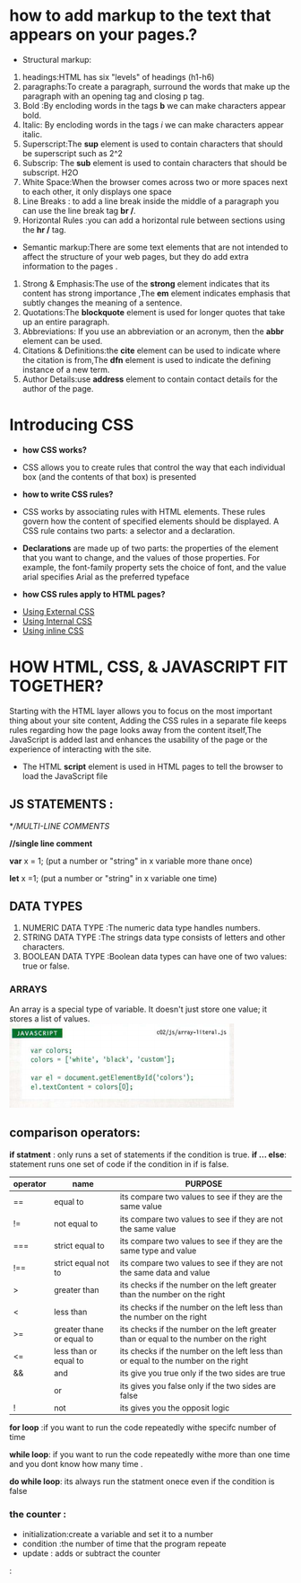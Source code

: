 # how to add markup to the text that appears on your pages.?
* Structural markup:
1. headings:HTML has six "levels" of headings (h1-h6)
2. paragraphs:To create a paragraph, surround the words that make up the paragraph with an opening tag and closing p tag.
3. Bold :By encloding words in the tags **b** we can make characters appear bold.
4. Italic: By encloding words in the tags *i* we can make characters appear italic.
5. Superscript:The **sup** element is used to contain characters that should be superscript such as 2^2
6. Subscrip: The **sub** element is used to contain characters that should be subscript. H2O
7. White Space:When the browser comes across two or more spaces next to each other, it only displays one space
8. Line Breaks : to add a line break inside the middle of a paragraph you can use the line break tag **br /**.
9. Horizontal Rules :you can add a horizontal rule between sections using the **hr /** tag.
* Semantic markup:There are some text elements that are not intended to affect the structure of your web pages, but they do add extra  information to the pages .
1. Strong & Emphasis:The use of the **strong** element indicates that its content has strong importance ,The **em** element indicates emphasis that subtly changes the meaning of a sentence.
2. Quotations:The **blockquote** element is used for longer quotes that take up an entire paragraph.
3. Abbreviations: If you use an abbreviation or  an acronym, then the **abbr** element can be used.
4. Citations & Definitions:the **cite** element can be used to indicate where the citation is from,The **dfn** element is used to indicate the defining instance of a new term.
5. Author Details:use **address** element to contain contact details for the author of the page.

# Introducing CSS
* **how CSS works?**
- CSS allows you to create rules that control the way that each individual box (and the contents of that box) is presented

* **how to write CSS rules?**
+ CSS works by associating rules with HTML elements. These rules govern  how the content of specified elements should be displayed. A CSS rule contains two parts: a selector and a declaration.

+ **Declarations** are made up of two parts: the properties of the element that you want to change, and the values  of those properties. For example, the font-family  property sets the choice of font, and the value arial specifies Arial as the preferred typeface

* **how CSS rules apply to HTML pages?**
- [Using External CSS](https://www.youtube.com/watch?v=QT_lIti-8Zk)
- [Using Internal CSS](https://www.youtube.com/watch?v=o2hQUHGueXY)
- [Using inline CSS](https://www.youtube.com/watch?v=bHxGUfgbrY8)

# HOW HTML, CSS, & JAVASCRIPT FIT TOGETHER?
Starting with the HTML layer allows you to focus on the most important thing about your site content, Adding the CSS rules in a separate file keeps rules regarding how the page looks away from the content itself,The JavaScript is added last and enhances the usability of the page or the experience of interacting with the site.  
- The HTML **script** element is used in HTML pages to tell the browser to load the JavaScript file

 ## JS STATEMENTS :
  **/*MULTI-LINE COMMENTS** 
  
  
 **//single line comment**
 
 
 **var** x = 1; (put a number or "string" in x variable more thane once)
 
 
 **let** x =1; (put a number or "string" in x variable one time)

 ## DATA TYPES
 1. NUMERIC DATA TYPE :The numeric data type handles numbers.
 2. STRING DATA TYPE :The strings data type consists of letters and other characters. 
 3. BOOLEAN DATA TYPE :Boolean data types can have one of two values: true or false. 


 ### ARRAYS 
 An array is a special type of variable. It doesn't just store one value; it stores a list of values.
 ![array](array.PNG)

## comparison operators:
**if statment** : only runs a set of statements if the condition is true.
 **if ... else**: statement runs one set of code if the condition in if is false.


|operator|name|PURPOSE
|---|---|---|
| == |  equal to | its compare two values to see if they are the same  value|
|!= |not equal to | its compare two values to see if they are not  the same value|
|=== |strict equal to  |its compare two values to see if they are the same type and value|
|!== |strict equal not  to |its compare two values to see if they are not  the same data and value|
|> |greater than| its checks if the number on the left greater than the number on the right |
|<| less than |its checks if the number on the left less than the number on the right| 
|>=| greater thane or equal to| its checks if the number on the left greater than  or equal to the number on the right |
|<= |less than or equal to| its checks if the number on the left less than or equal to  the number on the right |
|&& | and  | its give you true only if the two sides are true |
|   |or | its gives you false only if the two sides are false |
| ! | not | its gives you the opposit logic |

 

**for loop** :if you want to run the code repeatedly withe specifc number of time


**while loop**: if you want to run the code repeatedly withe  more than one time and you dont know how many time .


**do while loop**: its always run the statment onece even if the condition is false 

### the counter :
* initialization:create a variable and set it to a number
* condition :the number of time that the program repeate
* update : adds or subtract  the counter 



:


